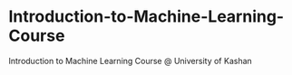 # Introduction-to-Machine-Learning-Course
Introduction to Machine Learning Course @ University of Kashan 
